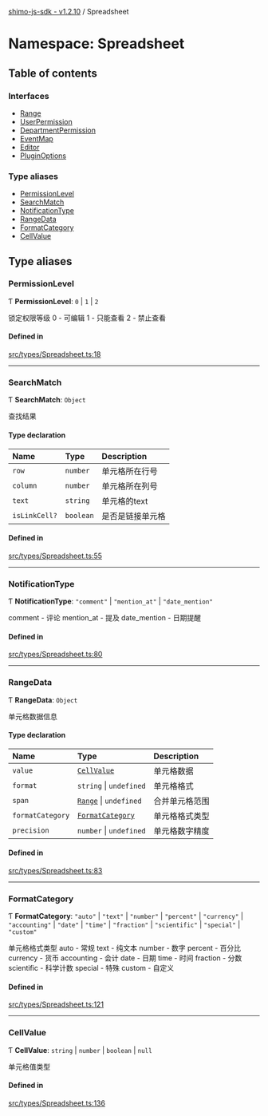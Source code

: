 [shimo-js-sdk - v1.2.10](/README.md) / Spreadsheet

# Namespace: Spreadsheet

## Table of contents

### Interfaces

- [Range](/interfaces/Spreadsheet.Range.md)
- [UserPermission](/interfaces/Spreadsheet.UserPermission.md)
- [DepartmentPermission](/interfaces/Spreadsheet.DepartmentPermission.md)
- [EventMap](/interfaces/Spreadsheet.EventMap.md)
- [Editor](/interfaces/Spreadsheet.Editor.md)
- [PluginOptions](/interfaces/Spreadsheet.PluginOptions.md)

### Type aliases

- [PermissionLevel](/modules/Spreadsheet.md#permissionlevel)
- [SearchMatch](/modules/Spreadsheet.md#searchmatch)
- [NotificationType](/modules/Spreadsheet.md#notificationtype)
- [RangeData](/modules/Spreadsheet.md#rangedata)
- [FormatCategory](/modules/Spreadsheet.md#formatcategory)
- [CellValue](/modules/Spreadsheet.md#cellvalue)

## Type aliases

### PermissionLevel

Ƭ **PermissionLevel**: ``0`` \| ``1`` \| ``2``

锁定权限等级
0 - 可编辑
1 - 只能查看
2 - 禁止查看

#### Defined in

[src/types/Spreadsheet.ts:18](https://github.com/byte9527/shimo-js-sdk/blob/main/src/types/Spreadsheet.ts#L18)

___

### SearchMatch

Ƭ **SearchMatch**: `Object`

查找结果

#### Type declaration

| Name | Type | Description |
| :------ | :------ | :------ |
| `row` | `number` | 单元格所在行号 |
| `column` | `number` | 单元格所在列号 |
| `text` | `string` | 单元格的text |
| `isLinkCell?` | `boolean` | 是否是链接单元格 |

#### Defined in

[src/types/Spreadsheet.ts:55](https://github.com/byte9527/shimo-js-sdk/blob/main/src/types/Spreadsheet.ts#L55)

___

### NotificationType

Ƭ **NotificationType**: ``"comment"`` \| ``"mention_at"`` \| ``"date_mention"``

comment - 评论
mention_at - 提及
date_mention - 日期提醒

#### Defined in

[src/types/Spreadsheet.ts:80](https://github.com/byte9527/shimo-js-sdk/blob/main/src/types/Spreadsheet.ts#L80)

___

### RangeData

Ƭ **RangeData**: `Object`

单元格数据信息

#### Type declaration

| Name | Type | Description |
| :------ | :------ | :------ |
| `value` | [`CellValue`](/modules/Spreadsheet.md#cellvalue) | 单元格数据 |
| `format` | `string` \| `undefined` | 单元格格式 |
| `span` | [`Range`](/interfaces/Spreadsheet.Range.md) \| `undefined` | 合并单元格范围 |
| `formatCategory` | [`FormatCategory`](/modules/Spreadsheet.md#formatcategory) | 单元格格式类型 |
| `precision` | `number` \| `undefined` | 单元格数字精度 |

#### Defined in

[src/types/Spreadsheet.ts:83](https://github.com/byte9527/shimo-js-sdk/blob/main/src/types/Spreadsheet.ts#L83)

___

### FormatCategory

Ƭ **FormatCategory**: ``"auto"`` \| ``"text"`` \| ``"number"`` \| ``"percent"`` \| ``"currency"`` \| ``"accounting"`` \| ``"date"`` \| ``"time"`` \| ``"fraction"`` \| ``"scientific"`` \| ``"special"`` \| ``"custom"``

单元格格式类型
auto - 常规
text - 纯文本
number - 数字
percent - 百分比
currency - 货币
accounting - 会计
date - 日期
time - 时间
fraction - 分数
scientific - 科学计数
special - 特殊
custom - 自定义

#### Defined in

[src/types/Spreadsheet.ts:121](https://github.com/byte9527/shimo-js-sdk/blob/main/src/types/Spreadsheet.ts#L121)

___

### CellValue

Ƭ **CellValue**: `string` \| `number` \| `boolean` \| ``null``

单元格值类型

#### Defined in

[src/types/Spreadsheet.ts:136](https://github.com/byte9527/shimo-js-sdk/blob/main/src/types/Spreadsheet.ts#L136)
